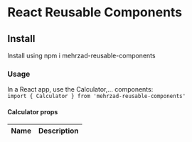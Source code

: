 # React Reusable Components


## Install

Install using npm i mehrzad-reusable-components

### Usage 

In a React app, use the Calculator,... components:  
`import { Calculator } from 'mehrzad-reusable-components'`  

#### Calculator props

| Name        | Description      
| ----------- | -----------
